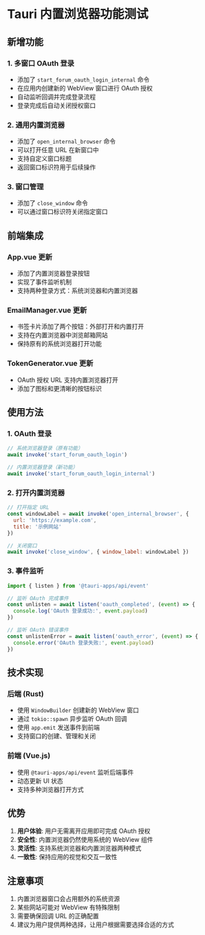 # Tauri 内置浏览器功能测试

## 新增功能

### 1. 多窗口 OAuth 登录
- 添加了 `start_forum_oauth_login_internal` 命令
- 在应用内创建新的 WebView 窗口进行 OAuth 授权
- 自动监听回调并完成登录流程
- 登录完成后自动关闭授权窗口

### 2. 通用内置浏览器
- 添加了 `open_internal_browser` 命令
- 可以打开任意 URL 在新窗口中
- 支持自定义窗口标题
- 返回窗口标识符用于后续操作

### 3. 窗口管理
- 添加了 `close_window` 命令
- 可以通过窗口标识符关闭指定窗口

## 前端集成

### App.vue 更新
- 添加了内置浏览器登录按钮
- 实现了事件监听机制
- 支持两种登录方式：系统浏览器和内置浏览器

### EmailManager.vue 更新
- 书签卡片添加了两个按钮：外部打开和内置打开
- 支持在内置浏览器中浏览邮箱网站
- 保持原有的系统浏览器打开功能

### TokenGenerator.vue 更新
- OAuth 授权 URL 支持内置浏览器打开
- 添加了图标和更清晰的按钮标识

## 使用方法

### 1. OAuth 登录
```javascript
// 系统浏览器登录（原有功能）
await invoke('start_forum_oauth_login')

// 内置浏览器登录（新功能）
await invoke('start_forum_oauth_login_internal')
```

### 2. 打开内置浏览器
```javascript
// 打开指定 URL
const windowLabel = await invoke('open_internal_browser', {
  url: 'https://example.com',
  title: '示例网站'
})

// 关闭窗口
await invoke('close_window', { window_label: windowLabel })
```

### 3. 事件监听
```javascript
import { listen } from '@tauri-apps/api/event'

// 监听 OAuth 完成事件
const unlisten = await listen('oauth_completed', (event) => {
  console.log('OAuth 登录成功:', event.payload)
})

// 监听 OAuth 错误事件
const unlistenError = await listen('oauth_error', (event) => {
  console.error('OAuth 登录失败:', event.payload)
})
```

## 技术实现

### 后端 (Rust)
- 使用 `WindowBuilder` 创建新的 WebView 窗口
- 通过 `tokio::spawn` 异步监听 OAuth 回调
- 使用 `app.emit` 发送事件到前端
- 支持窗口的创建、管理和关闭

### 前端 (Vue.js)
- 使用 `@tauri-apps/api/event` 监听后端事件
- 动态更新 UI 状态
- 支持多种浏览器打开方式

## 优势

1. **用户体验**: 用户无需离开应用即可完成 OAuth 授权
2. **安全性**: 内置浏览器仍然使用系统的 WebView 组件
3. **灵活性**: 支持系统浏览器和内置浏览器两种模式
4. **一致性**: 保持应用的视觉和交互一致性

## 注意事项

1. 内置浏览器窗口会占用额外的系统资源
2. 某些网站可能对 WebView 有特殊限制
3. 需要确保回调 URL 的正确配置
4. 建议为用户提供两种选择，让用户根据需要选择合适的方式
